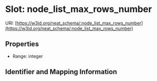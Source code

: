 # Slot: node_list_max_rows_number

URI: [https://w3id.org/neat_schema/:node_list_max_rows_number](https://w3id.org/neat_schema/:node_list_max_rows_number)



<!-- no inheritance hierarchy -->


## Properties

 * Range: integer



## Identifier and Mapping Information





